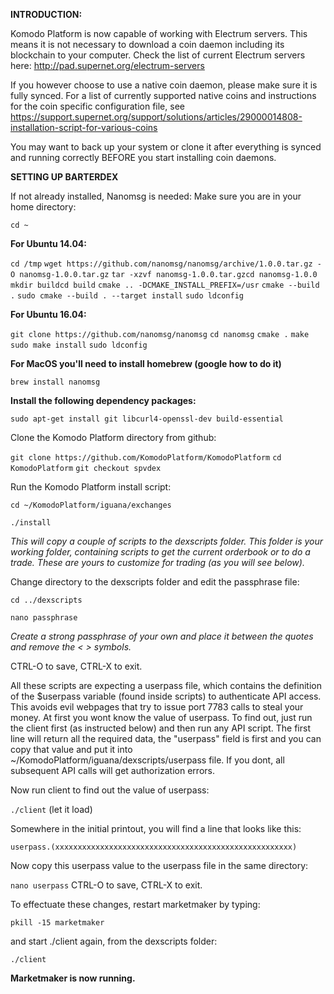 **INTRODUCTION:**

Komodo Platform is now capable of working with Electrum servers. This means it is not necessary to download a coin daemon including its blockchain to your computer.
Check the list of current Electrum servers here: http://pad.supernet.org/electrum-servers

If you however choose to use a native coin daemon, please make sure it is fully synced. 
For a list of currently supported native coins and instructions for the coin specific configuration file, see https://support.supernet.org/support/solutions/articles/29000014808-installation-script-for-various-coins

You may want to back up your system or clone it after everything is synced and running correctly BEFORE you start installing coin daemons.


**SETTING UP BARTERDEX**

If not already installed, Nanomsg is needed:
Make sure you are in your home directory: 

`cd ~`

**For Ubuntu 14.04:**

`cd /tmp`
`wget https://github.com/nanomsg/nanomsg/archive/1.0.0.tar.gz -O nanomsg-1.0.0.tar.gz`
`tar -xzvf nanomsg-1.0.0.tar.gzcd nanomsg-1.0.0`
`mkdir buildcd build`
`cmake .. -DCMAKE_INSTALL_PREFIX=/usr`
`cmake --build .`
`sudo cmake --build . --target install`
`sudo ldconfig`

**For Ubuntu 16.04:**

`git clone https://github.com/nanomsg/nanomsg`
`cd nanomsg`
`cmake .`
`make`
`sudo make install`
`sudo ldconfig`


**For MacOS you'll need to install homebrew (google how to do it)**

`brew install nanomsg`

**Install the following dependency packages:**

`sudo apt-get install git libcurl4-openssl-dev build-essential`

Clone the Komodo Platform directory from github:

`git clone https://github.com/KomodoPlatform/KomodoPlatform`
`cd KomodoPlatform`
`git checkout spvdex` 

Run the Komodo Platform install script:

`cd ~/KomodoPlatform/iguana/exchanges`

`./install`

_This will copy a couple of scripts to the dexscripts folder. This folder is your working folder, containing scripts to get the current orderbook or to do a trade. These are yours to customize for trading (as you will see below)._

Change directory to the dexscripts folder and edit the passphrase file:

`cd ../dexscripts`

`nano passphrase`

_Create a strong passphrase of your own and place it between the quotes and remove the < > symbols._

CTRL-O to save, CTRL-X to exit.

All these scripts are expecting a userpass file, which contains the definition of the $userpass variable (found inside scripts) to authenticate API access. This avoids evil webpages that try to issue port 7783 calls to steal your money. At first you wont know the value of userpass. To find out, just run the client first (as instructed below) and then run any API script. The first line will return all the required data, the "userpass" field is first and you can copy that value and put it into ~/KomodoPlatform/iguana/dexscripts/userpass file. If you dont, all subsequent API calls will get authorization errors. 

Now run client to find out the value of userpass:

`./client` (let it load)

Somewhere in the initial printout, you will find a line that looks like this: 

`userpass.(xxxxxxxxxxxxxxxxxxxxxxxxxxxxxxxxxxxxxxxxxxxxxxxxxxxxx)`

Now copy this userpass value to the userpass file in the same directory:

`nano userpass`
CTRL-O to save, CTRL-X to exit.


To effectuate these changes, restart marketmaker by typing:

`pkill -15 marketmaker`

and start ./client again, from the dexscripts folder:

`./client`

**Marketmaker is now running.**


